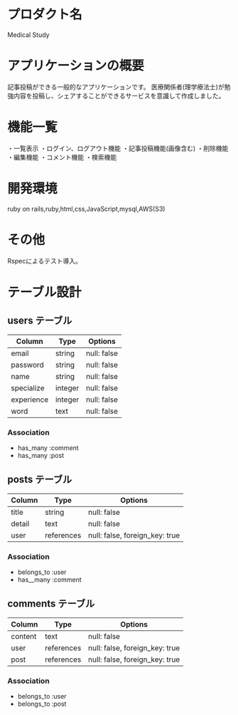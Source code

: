 # プロダクト名
Medical Study

# アプリケーションの概要
記事投稿ができる一般的なアプリケーションです。
医療関係者(理学療法士)が勉強内容を投稿し、シェアすることができるサービスを意識して作成しました。

# 機能一覧
・一覧表示
・ログイン、ログアウト機能
・記事投稿機能(画像含む)
・削除機能
・編集機能
・コメント機能
・検索機能

# 開発環境
ruby on rails,ruby,html,css,JavaScript,mysql,AWS(S3)

# その他
Rspecによるテスト導入。

# テーブル設計

## users テーブル

| Column                    | Type    | Options     |
| --------                  | ------- | ----------- |
| email                     | string  | null: false |
| password                  | string  | null: false |
| name                      | string  | null: false |
| specialize                | integer | null: false |
| experience                | integer | null: false |
| word                      | text    | null: false |


### Association

- has_many :comment
- has_many :post

## posts テーブル

| Column                       | Type       | Options                        |
| ---------------------------- | ---------- | ------------------------------ |
| title                        | string     | null: false                    |
| detail                       | text       | null: false                    |
| user                         | references | null: false, foreign_key: true |

 ### Association

- belongs_to :user
- has__many  :comment

## comments テーブル

| Column                       | Type       | Options                        |
| ---------------------------- | ---------- | ------------------------------ |
| content                      | text       | null: false                    |
| user                         | references | null: false, foreign_key: true |
| post                         | references | null: false, foreign_key: true |


 ### Association

- belongs_to :user
- belongs_to :post